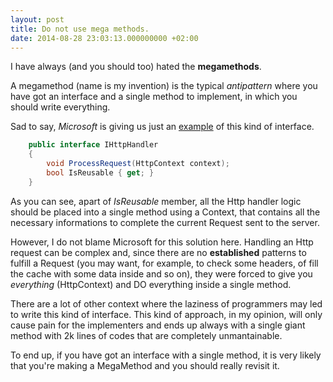```yaml
---
layout: post
title: Do not use mega methods.
date: 2014-08-28 23:03:13.000000000 +02:00
---
```

I have always (and you should too) hated the **megamethods**.

A megamethod (name is my invention) is the typical _antipattern_ where you have got an interface and a single method to implement, in which you should write everything.

Sad to say, _Microsoft_ is giving us just an [example](http://referencesource.microsoft.com/#System.Web/xsp/system/Web/IHttpHandler.cs) of this kind of interface.

```csharp
    public interface IHttpHandler
    {
        void ProcessRequest(HttpContext context);
        bool IsReusable { get; }
    }
```

As you can see, apart of *IsReusable* member, all the Http handler logic should be placed into a single method using a Context, that contains all the necessary informations to complete the current Request sent to the server.

However, I do not blame Microsoft for this solution here. Handling an Http request can be complex and, since there are no **established** patterns to fulfill a Request (you may want, for example, to check some headers, of fill the cache with some data inside and so on), they were forced to give you _everything_ (HttpContext) and DO everything inside a single method.

There are a lot of other context where the laziness of programmers may led to write this kind of interface.
This kind of approach, in my opinion, will only cause pain for the implementers and ends up always with a single giant method with 2k lines of codes that are completely unmantainable.

To end up, if you have got an interface with a single method, it is very likely that you're making a MegaMethod and you should really revisit it.
